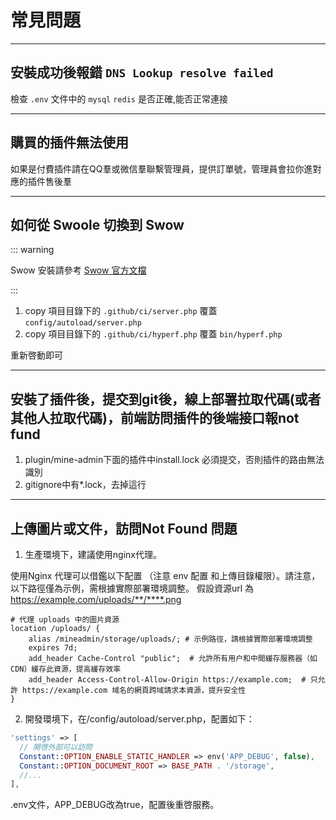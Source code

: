 # 常見問題

---

## 安裝成功後報錯 `DNS Lookup resolve failed`

檢查 `.env` 文件中的 `mysql` `redis` 是否正確,能否正常連接

---

## 購買的插件無法使用

如果是付費插件請在QQ羣或微信羣聯繫管理員，提供訂單號，管理員會拉你進對應的插件售後羣

---



## 如何從 Swoole 切換到 Swow

::: warning

Swow 安裝請參考 [Swow 官方文檔](https://docs.toast.run/swow-blog/chs/init.html#%E6%94%AF%E6%8C%81%E7%9A%84%E6%93%8D%E4%BD%9C%E7%B3%BB%E7%BB%9F) 

:::

1. copy 項目目錄下的 `.github/ci/server.php` 覆蓋 `config/autoload/server.php`
2. copy 項目目錄下的 `.github/ci/hyperf.php` 覆蓋 `bin/hyperf.php`

重新啓動即可

---


## 安裝了插件後，提交到git後，線上部署拉取代碼(或者其他人拉取代碼)，前端訪問插件的後端接口報not fund

1. plugin/mine-admin下面的插件中install.lock 必須提交，否則插件的路由無法識別
2. gitignore中有*.lock，去掉這行


---


## 上傳圖片或文件，訪問Not Found 問題

1. 生產環境下，建議使用nginx代理。

  使用Nginx 代理可以借鑑以下配置 （注意 env 配置 和上傳目錄權限）。請注意，以下路徑僅為示例，需根據實際部署環境調整。
  假設資源url 為 https://example.com/uploads/**/****.png
```nginx
# 代理 uploads 中的圖片資源
location /uploads/ {
    alias /mineadmin/storage/uploads/; # 示例路徑，請根據實際部署環境調整
    expires 7d;
    add_header Cache-Control "public";  # 允許所有用户和中間緩存服務器（如CDN）緩存此資源，提高緩存效率
    add_header Access-Control-Allow-Origin https://example.com;  # 只允許 https://example.com 域名的網頁跨域請求本資源，提升安全性
}
```
2. 開發環境下，在/config/autoload/server.php，配置如下：
```php
'settings' => [
  // 開啓外部可以訪問
  Constant::OPTION_ENABLE_STATIC_HANDLER => env('APP_DEBUG', false),
  Constant::OPTION_DOCUMENT_ROOT => BASE_PATH . '/storage',
  //...
],
```
.env文件，APP_DEBUG改為true，配置後重啓服務。
